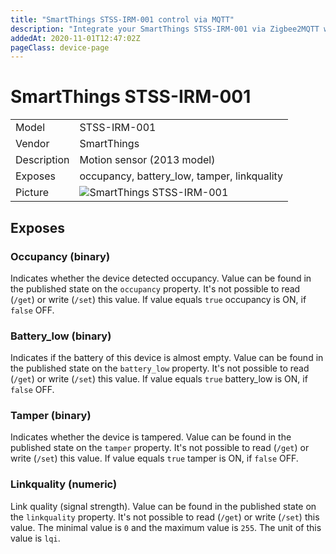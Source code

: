 ```yaml
---
title: "SmartThings STSS-IRM-001 control via MQTT"
description: "Integrate your SmartThings STSS-IRM-001 via Zigbee2MQTT with whatever smart home infrastructure you are using without the vendors bridge or gateway."
addedAt: 2020-11-01T12:47:02Z
pageClass: device-page
---
```


<!-- !!!! -->
<!-- ATTENTION: This file is auto-generated through docgen! -->
<!-- You can only edit the "Notes"-Section between the two comment lines "Notes BEGIN" and "Notes END". -->
<!-- Do not use h1 or h2 heading within "## Notes"-Section. -->
<!-- !!!! -->

# SmartThings STSS-IRM-001

|     |     |
|-----|-----|
| Model | STSS-IRM-001  |
| Vendor  | SmartThings  |
| Description | Motion sensor (2013 model) |
| Exposes | occupancy, battery_low, tamper, linkquality |
| Picture | ![SmartThings STSS-IRM-001](https://www.zigbee2mqtt.io/images/devices/STSS-IRM-001.jpg) |


<!-- Notes BEGIN: You can edit here. Add "## Notes" headline if not already present. -->


<!-- Notes END: Do not edit below this line -->



## Exposes

### Occupancy (binary)
Indicates whether the device detected occupancy.
Value can be found in the published state on the `occupancy` property.
It's not possible to read (`/get`) or write (`/set`) this value.
If value equals `true` occupancy is ON, if `false` OFF.

### Battery_low (binary)
Indicates if the battery of this device is almost empty.
Value can be found in the published state on the `battery_low` property.
It's not possible to read (`/get`) or write (`/set`) this value.
If value equals `true` battery_low is ON, if `false` OFF.

### Tamper (binary)
Indicates whether the device is tampered.
Value can be found in the published state on the `tamper` property.
It's not possible to read (`/get`) or write (`/set`) this value.
If value equals `true` tamper is ON, if `false` OFF.

### Linkquality (numeric)
Link quality (signal strength).
Value can be found in the published state on the `linkquality` property.
It's not possible to read (`/get`) or write (`/set`) this value.
The minimal value is `0` and the maximum value is `255`.
The unit of this value is `lqi`.

